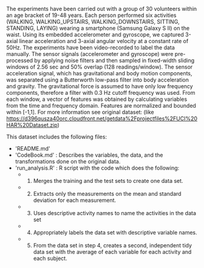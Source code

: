 
The experiments have been carried out with a group of 30 volunteers within an age bracket of 19-48 years. Each person performed six activities (WALKING, WALKING_UPSTAIRS, WALKING_DOWNSTAIRS, SITTING, STANDING, LAYING) wearing a smartphone (Samsung Galaxy S II) on the waist. Using its embedded accelerometer and gyroscope, we captured 3-axial linear acceleration and 3-axial angular velocity at a constant rate of 50Hz. The experiments have been video-recorded to label the data manually.
The sensor signals (accelerometer and gyroscope) were pre-processed by applying noise filters and then sampled in fixed-width sliding windows of 2.56 sec and 50% overlap (128 readings/window). The sensor acceleration signal, which has gravitational and body motion components, was separated using a Butterworth low-pass filter into body acceleration and gravity. The gravitational force is assumed to have only low frequency components, therefore a filter with 0.3 Hz cutoff frequency was used. From each window, a vector of features was obtained by calculating variables from the time and frequency domain.
Features are normalized and bounded within [-1,1].
For more information see original dataset: (like https://d396qusza40orc.cloudfront.net/getdata%2Fprojectfiles%2FUCI%20HAR%20Dataset.zip)

This dataset includes the following files: 

* 'README.md'
* 'CodeBook.md' : Describes the variables, the data, and the transformations done on the original data.
* 'run_analysis.R' : R script with the code which does the following: 
	* 1. Merges the training and the test sets to create one data set.
	* 2. Extracts only the measurements on the mean and standard deviation for each measurement. 
	* 3. Uses descriptive activity names to name the activities in the data set
	* 4. Appropriately labels the data set with descriptive variable names. 
	* 5. From the data set in step 4, creates a second, independent tidy data set with the average of each variable for each activity and each subject.